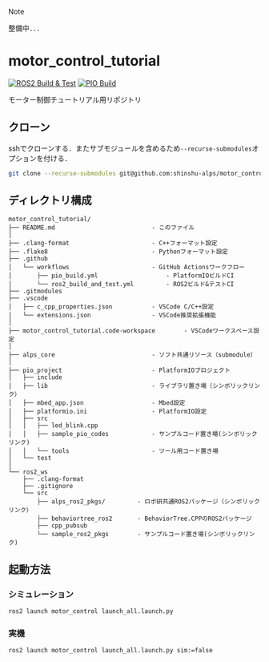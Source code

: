 > [!NOTE]
> 整備中．．．

# motor_control_tutorial

[![ROS2 Build & Test](https://github.com/shinshu-alps/motor_control_tutorial/actions/workflows/ros2_build_and_test.yml/badge.svg)](https://github.com/shinshu-alps/motor_control_tutorial/actions/workflows/ros2_build_and_test.yml)
[![PIO Build](https://github.com/shinshu-alps/motor_control_tutorial/actions/workflows/pio_build.yml/badge.svg)](https://github.com/shinshu-alps/motor_control_tutorial/actions/workflows/pio_build.yml)

モーター制御チュートリアル用リポジトリ  

## クローン

sshでクローンする．またサブモジュールを含めるため`--recurse-submodules`オプションを付ける．

```bash
git clone --recurse-submodules git@github.com:shinshu-alps/motor_control_tutorial.git
```

## ディレクトリ構成

```tree
motor_control_tutorial/
├── README.md                           - このファイル
│
├── .clang-format                       - C++フォーマット設定
├── .flake8                             - Pythonフォーマット設定
├── .github                             
│   └── workflows                       - GitHub Actionsワークフロー
│       ├── pio_build.yml                   - PlatformIOビルドCI
│       └── ros2_build_and_test.yml         - ROS2ビルド&テストCI
├── .gitmodules
├── .vscode
│   ├── c_cpp_properties.json           - VSCode C/C++設定
│   └── extensions.json                 - VSCode推奨拡張機能
│
├── motor_control_tutorial.code-workspace        - VSCodeワークスペース設定
│
├── alps_core                           - ソフト共通リソース（submodule）
│
├── pio_project                         - PlatformIOプロジェクト
│   ├── include
│   ├── lib                             - ライブラリ置き場（シンボリックリンク）
│   ├── mbed_app.json                   - Mbed設定
│   ├── platformio.ini                  - PlatformIO設定
│   ├── src
│   │   ├── led_blink.cpp
│   │   ├── sample_pio_codes            - サンプルコード置き場(シンボリックリンク)
│   │   └── tools                       - ツール用コード置き場
│   └── test
│   
└── ros2_ws
    ├── .clang-format
    ├── .gitignore
    └── src
        ├── alps_ros2_pkgs/         - ロボ研共通ROS2パッケージ（シンボリックリンク）
        ├── behaviortree_ros2       - BehaviorTree.CPPのROS2パッケージ
        ├── cpp_pubsub
        └── sample_ros2_pkgs        - サンプルコード置き場(シンボリックリンク)
```

## 起動方法

### シミュレーション

```bash
ros2 launch motor_control launch_all.launch.py
```

### 実機

```bash
ros2 launch motor_control launch_all.launch.py sim:=false
```
